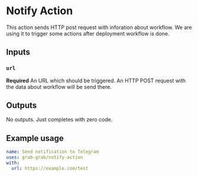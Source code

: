 # Notify Action

This action sends HTTP post request with inforation about workflow. We are using it to trigger some actions after deployment workflow is done.

## Inputs

### `url`

**Required** An URL which should be triggered. An HTTP POST request with the data about workflow will be send there.

## Outputs

No outputs. Just completes with zero code.

## Example usage

```yml
name: Send notification to Telegram
uses: grab-grab/notify-action
with:
  url: https://example.com/test
```
